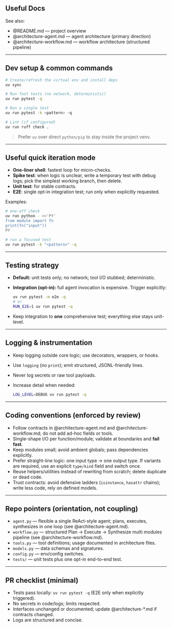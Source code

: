 ## Useful Docs

See also:
- @README.md — project overview
- @architecture-agent.md — agent architecture (primary direction)
- @architecture-workflow.md — workflow architecture (structured pipeline)

---

## Dev setup & common commands

```bash
# Create/refresh the virtual env and install deps
uv sync

# Run fast tests (no network, deterministic)
uv run pytest -q

# Run a single test
uv run pytest -k <pattern> -q

# Lint (if configured)
uv run ruff check .
````

> Prefer `uv` over direct `python/pip` to stay inside the project venv.

---

## Useful quick iteration mode

* **One-liner shell**: fastest loop for micro-checks.
* **Spike test**: when logic is unclear, write a temporary test with debug logs; pick the simplest working branch, then delete.
* **Unit test**: for stable contracts.
* **E2E**: single opt-in integration test; run only when explicitly requested.

Examples:

```bash
# one-off check
uv run python - <<'PY'
from module import fn
print(fn("input"))
PY

# run a focused test
uv run pytest -k "<pattern>" -q
```

---

## Testing strategy

* **Default:** unit tests only; no network; tool I/O stubbed; deterministic.
* **Integration (opt-in):** full agent invocation is expensive. Trigger explicitly:

  ```bash
  uv run pytest -m e2e -q
  # or
  RUN_E2E=1 uv run pytest -q
  ```
* Keep integration to **one** comprehensive test; everything else stays unit-level.

---

## Logging & instrumentation

* Keep logging outside core logic; use decorators, wrappers, or hooks.
* Use `logging` (no `print`); emit structured, JSONL-friendly lines.
* Never log secrets or raw tool payloads.
* Increase detail when needed:

  ```bash
  LOG_LEVEL=DEBUG uv run pytest -q
  ```

---

## Coding conventions (enforced by review)

* Follow contracts in @architecture-agent.md and @architecture-workflow\.md; do not add ad-hoc fields or tools.
* Single-shape I/O per function/module; validate at boundaries and **fail fast**.
* Keep modules small; avoid ambient globals; pass dependencies explicitly.
* Prefer straight-line logic: one input type → one output type. If variants are required, use an explicit `type/kind` field and switch once.
* Reuse helpers/utilities instead of rewriting from scratch; delete duplicate or dead code.
* Trust contracts: avoid defensive ladders (`isinstance`, `hasattr` chains); write less code, rely on defined models.

---

## Repo pointers (orientation, not coupling)

* `agent.py` — flexible a single ReAct-style agent; plans, executes, synthesizes in one loop (see @architecture-agent.md).
* `workflow.py` — structured Plan → Execute → Synthesize multi modules pipeline (see @architecture-workflow\.md).
* `tools.py` — tool definitions; usage documented in architecture files.
* `models.py` — data schemas and signatures.
* `config.py` — env/config switches.
* `tests/` — unit tests plus one opt-in end-to-end test.

---

## PR checklist (minimal)

* Tests pass locally: `uv run pytest -q` (E2E only when explicitly triggered).
* No secrets in code/logs; limits respected.
* Interfaces unchanged or documented; update @architecture-\*.md if contracts changed.
* Logs are structured and concise.
